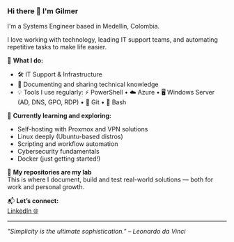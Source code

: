 ### Hi there 👋 I'm Gilmer

I'm a Systems Engineer based in Medellín, Colombia.

I love working with technology, leading IT support teams, and automating repetitive tasks to make life easier.

🔧 **What I do:**
- 🛠️ IT Support & Infrastructure
- 🧠 Documenting and sharing technical knowledge
- 💡 Tools I use regularly: ⚡ PowerShell • ☁️ Azure • 🖥️ Windows Server (AD, DNS, GPO, RDP) • 🧰 Git • 🐧 Bash

🚀 **Currently learning and exploring:**
- Self-hosting with Proxmox and VPN solutions
- Linux deeply (Ubuntu-based distros)
- Scripting and workflow automation
- Cybersecurity fundamentals
- Docker (just getting started!)

🧪 **My repositories are my lab**  
This is where I document, build and test real-world solutions — both for work and personal growth.

📬 **Let’s connect:**  
[LinkedIn 🌐](https://www.linkedin.com/in/gilmerop10/)

---
*"Simplicity is the ultimate sophistication." – Leonardo da Vinci*
